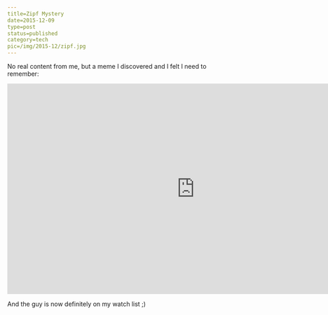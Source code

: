 ```yaml
---
title=Zipf Mystery
date=2015-12-09
type=post
status=published
category=tech
pic=/img/2015-12/zipf.jpg
---
```


No real content from me, but a meme I discovered and I felt I need to remember:

<iframe width="853" height="480" src="https://www.youtube.com/embed/fCn8zs912OE?rel=0" frameborder="0" allowfullscreen></iframe>

And the guy is now definitely on my watch list  ;)
